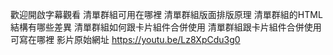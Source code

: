 歡迎開啟字幕觀看
清單群組可用在哪裡
清單群組版面排版原理
清單群組的HTML結構有哪些差異
清單群組如何跟卡片組件合併使用
清單群組跟卡片組件合併使用可寫在哪裡
影片原始網址 https://youtu.be/Lz8XpCdu3g0


